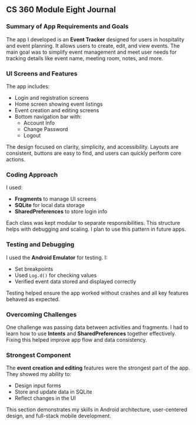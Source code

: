 ## CS 360 Module Eight Journal

### Summary of App Requirements and Goals  
The app I developed is an **Event Tracker** designed for users in hospitality and event planning. It allows users to create, edit, and view events. The main goal was to simplify event management and meet user needs for tracking details like event name, meeting room, notes, and more.

### UI Screens and Features  
The app includes:
- Login and registration screens  
- Home screen showing event listings  
- Event creation and editing screens  
- Bottom navigation bar with:
  - Account Info  
  - Change Password  
  - Logout  

The design focused on clarity, simplicity, and accessibility. Layouts are consistent, buttons are easy to find, and users can quickly perform core actions.

### Coding Approach  
I used:
- **Fragments** to manage UI screens  
- **SQLite** for local data storage  
- **SharedPreferences** to store login info  

Each class was kept modular to separate responsibilities. This structure helps with debugging and scaling. I plan to use this pattern in future apps.

### Testing and Debugging  
I used the **Android Emulator** for testing. I:
- Set breakpoints  
- Used `Log.d()` for checking values  
- Verified event data stored and displayed correctly  

Testing helped ensure the app worked without crashes and all key features behaved as expected.

### Overcoming Challenges  
One challenge was passing data between activities and fragments. I had to learn how to use **Intents** and **SharedPreferences** together effectively. Fixing this helped improve app flow and data consistency.

### Strongest Component  
The **event creation and editing** features were the strongest part of the app. They showed my ability to:
- Design input forms  
- Store and update data in SQLite  
- Reflect changes in the UI

This section demonstrates my skills in Android architecture, user-centered design, and full-stack mobile development.

